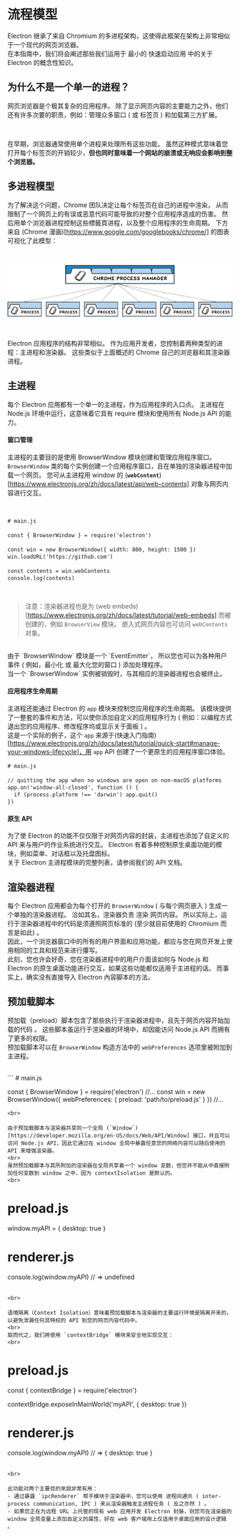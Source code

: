 # 流程模型
Electron 继承了来自 Chromium 的多进程架构，这使得此框架在架构上非常相似于一个现代的网页浏览器。 
<br>在本指南中，我们将会阐述那些我们运用于 最小的 快速启动应用 中的关于 Electron 的概念性知识。

## 为什么不是一个单一的进程？
网页浏览器是个极其复杂的应用程序。 除了显示网页内容的主要能力之外，他们还有许多次要的职责，例如：管理众多窗口 ( 或 标签页 ) 和加载第三方扩展。

<br>

在早期，浏览器通常使用单个进程来处理所有这些功能。 虽然这种模式意味着您打开每个标签页的开销较少，**但也同时意味着一个网站的崩溃或无响应会影响到整个浏览器。**

## 多进程模型

为了解决这个问题，Chrome 团队决定让每个标签页在自己的进程中渲染， 从而限制了一个网页上的有误或恶意代码可能导致的对整个应用程序造成的伤害。 然后用单个浏览器进程控制这些標籤頁进程，以及整个应用程序的生命周期。 下方来自 (Chrome 漫画)[https://www.google.com/googlebooks/chrome/] 的图表可视化了此模型：

<br>

![image](./1-1.png)

<br>

Electron 应用程序的结构非常相似。 作为应用开发者，您控制着两种类型的进程：主进程和渲染器。 这些类似于上面概述的 Chrome 自己的浏览器和其渲染器进程。

## 主进程

每个 Electron 应用都有一个单一的主进程，作为应用程序的入口点。 主进程在 Node.js 环境中运行，这意味着它具有 require 模块和使用所有 Node.js API 的能力。

#### 窗口管理

主进程的主要目的是使用 BrowserWindow 模块创建和管理应用程序窗口。
<br>
`BrowserWindow` 类的每个实例创建一个应用程序窗口，且在单独的渲染器进程中加载一个网页。 您可从主进程用 window 的 (**`webContent`**)[https://www.electronjs.org/zh/docs/latest/api/web-contents] 对象与网页内容进行交互。

<br>

```
# main.js

const { BrowserWindow } = require('electron')

const win = new BrowserWindow({ width: 800, height: 1500 })
win.loadURL('https://github.com')

const contents = win.webContents
console.log(contents)
```

<br>

> 注意：渲染器进程也是为 (web embeds)[https://www.electronjs.org/zh/docs/latest/tutorial/web-embeds] 而被创建的，例如 `BrowserView` 模块。 嵌入式网页内容也可访问 `webContents` 对象。
<br>
由于 `BrowserWindow` 模块是一个 `EventEmitter`， 所以您也可以为各种用户事件 ( 例如，最小化 或 最大化您的窗口 ) 添加处理程序。
<br>
当一个 `BrowserWindow` 实例被销毁时，与其相应的渲染器进程也会被终止。

#### 应用程序生命周期

主进程还能通过 Electron 的 `app` 模块来控制您应用程序的生命周期。 该模块提供了一整套的事件和方法，可以使你添加自定义的应用程序行为 ( 例如：以编程方式退出您的应用程序、修改程序坞或显示关于面板 ) 。
<br>
这是一个实际的例子，这个 `app` 来源于(快速入门指南)[https://www.electronjs.org/zh/docs/latest/tutorial/quick-start#manage-your-windows-lifecycle]，用 `app` API 创建了一个更原生的应用程序窗口体验。

```
# main.js

// quitting the app when no windows are open on non-macOS platforms
app.on('window-all-closed', function () {
  if (process.platform !== 'darwin') app.quit()
})
```

#### 原生 API

为了使 Electron 的功能不仅仅限于对网页内容的封装，主进程也添加了自定义的 API 来与用户的作业系统进行交互。 Electron 有着多种控制原生桌面功能的模块，例如菜单、对话框以及托盘图标。
<br>
关于 Electron 主进程模块的完整列表，请参阅我们的 API 文档。


## 渲染器进程

每个 Electron 应用都会为每个打开的 `BrowserWindow` ( 与每个网页嵌入 ) 生成一个单独的渲染器进程。 洽如其名，渲染器负责 渲染 网页内容。 所以实际上，运行于渲染器进程中的代码是须遵照网页标准的 (至少就目前使用的 Chromium 而言是如此) 。
<br>
因此，一个浏览器窗口中的所有的用户界面和应用功能，都应与您在网页开发上使用相同的工具和规范来进行攥写。
<br>
此刻，您也许会好奇，您在渲染器进程中的用户介面该如何与 Node.js 和 Electron 的原生桌面功能进行交互，如果这些功能都仅适用于主进程的话。 而事实上，确实没有直接导入 Electron 內容脚本的方法。


## 预加载脚本

预加载（preload）脚本包含了那些执行于渲染器进程中，且先于网页内容开始加载的代码 。 这些脚本虽运行于渲染器的环境中，却因能访问 Node.js API 而拥有了更多的权限。
<br>
预加载脚本可以在 `BrowserWindow` 构造方法中的 `webPreferences` 选项里被附加到主进程。

<br>
```
# main.js

const { BrowserWindow } = require('electron')
//...
const win = new BrowserWindow({
  webPreferences: {
    preload: 'path/to/preload.js'
  }
})
//...
```
<br>

由于预加载脚本与渲染器共享同一个全局 (`Window`)[https://developer.mozilla.org/en-US/docs/Web/API/Window] 接口，并且可以访问 Node.js API，因此它通过在 window 全局中暴露任意您的网络内容可以随后使用的 API 来增强渲染器。
<br>
虽然预加载脚本与其所附加的渲染器在全局共享着一个 window 变数，但您并不能从中直接附加任何变数到 window 之中，因为 contextIsolation 是默认的。
<br>
```
# preload.js
window.myAPI = {
  desktop: true
}

# renderer.js
console.log(window.myAPI)
// => undefined
```

<br>

语境隔离（Context Isolation）意味着预加载脚本与渲染器的主要运行环境是隔离开来的，以避免泄漏任何具特权的 API 到您的网页内容代码中。
<br>
取而代之，我们將使用 `contextBridge` 模块来安全地实现交互：
<br>

```
# preload.js

const { contextBridge } = require('electron')

contextBridge.exposeInMainWorld('myAPI', {
  desktop: true
})

# renderer.js
console.log(window.myAPI)
// => { desktop: true }
```

<br>

此功能对两个主要目的來說非常有用：
- 通过暴露 `ipcRenderer` 帮手模块于渲染器中，您可以使用 进程间通讯 ( inter-process communication, IPC ) 来从渲染器触发主进程任务 ( 反之亦然 ) 。
- 如果您正在为远程 URL 上托管的现有 web 应用开发 Electron 封裝，则您可在渲染器的 window 全局变量上添加自定义的属性，好在 web 客户端用上仅适用于桌面应用的设计逻辑 。
